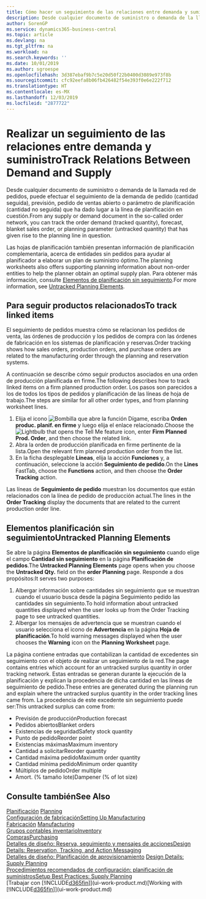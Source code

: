 ```yaml
---
title: Cómo hacer un seguimiento de las relaciones entre demanda y suministro | Documentos de Microsoft
description: Desde cualquier documento de suministro o demanda de la llamada red de pedidos, puede efectuar el seguimiento de la demanda de pedido (cantidad seguida), previsión, pedido de ventas abierto o parámetro de planificación (cantidad no seguida) que ha dado lugar a la línea de planificación en cuestión.
author: SorenGP
ms.service: dynamics365-business-central
ms.topic: article
ms.devlang: na
ms.tgt_pltfrm: na
ms.workload: na
ms.search.keywords: ''
ms.date: 10/01/2019
ms.author: sgroespe
ms.openlocfilehash: 3d387ebaf9b7c5e20d50f22b0400d3089e973f8b
ms.sourcegitcommit: cfc92eefa8b06fb426482f54e393f0e6e222f712
ms.translationtype: HT
ms.contentlocale: es-MX
ms.lasthandoff: 12/03/2019
ms.locfileid: "2877722"
---
```

# <a name="track-relations-between-demand-and-supply"></a><span data-ttu-id="f6204-103">Realizar un seguimiento de las relaciones entre demanda y suministro</span><span class="sxs-lookup"><span data-stu-id="f6204-103">Track Relations Between Demand and Supply</span></span>
<span data-ttu-id="f6204-104">Desde cualquier documento de suministro o demanda de la llamada red de pedidos, puede efectuar el seguimiento de la demanda de pedido (cantidad seguida), previsión, pedido de ventas abierto o parámetro de planificación (cantidad no seguida) que ha dado lugar a la línea de planificación en cuestión.</span><span class="sxs-lookup"><span data-stu-id="f6204-104">From any supply or demand document in the so-called order network, you can track the order demand (tracked quantity), forecast, blanket sales order, or planning parameter (untracked quantity) that has given rise to the planning line in question.</span></span>

<span data-ttu-id="f6204-105">Las hojas de planificación también presentan información de planificación complementaria, acerca de entidades sin pedidos para ayudar al planificador a elaborar un plan de suministro óptimo.</span><span class="sxs-lookup"><span data-stu-id="f6204-105">The planning worksheets also offers supporting planning information about non-order entities to help the planner obtain an optimal supply plan.</span></span> <span data-ttu-id="f6204-106">Para obtener más información, consulte [Elementos de planificación sin seguimiento](production-how-track-demand-supply.md#untracked-planning-elements).</span><span class="sxs-lookup"><span data-stu-id="f6204-106">For more information, see [Untracked Planning Elements](production-how-track-demand-supply.md#untracked-planning-elements).</span></span>

## <a name="to-track-linked-items"></a><span data-ttu-id="f6204-107">Para seguir productos relacionados</span><span class="sxs-lookup"><span data-stu-id="f6204-107">To track linked items</span></span>
<span data-ttu-id="f6204-108">El seguimiento de pedidos muestra cómo se relacionan los pedidos de venta, las órdenes de producción y los pedidos de compra con las órdenes de fabricación en los sistemas de planificación y reservas.</span><span class="sxs-lookup"><span data-stu-id="f6204-108">Order tracking shows how sales orders, production orders, and purchase orders are related to the manufacturing order through the planning and reservation systems.</span></span>

<span data-ttu-id="f6204-109">A continuación se describe cómo seguir productos asociados en una orden de producción planificada en firme.</span><span class="sxs-lookup"><span data-stu-id="f6204-109">The following describes how to track linked items on a firm planned production order.</span></span> <span data-ttu-id="f6204-110">Los pasos son parecidos a los de todos los tipos de pedidos y planificación de las líneas de hoja de trabajo.</span><span class="sxs-lookup"><span data-stu-id="f6204-110">The steps are similar for all other order types, and from planning worksheet lines.</span></span>

1. <span data-ttu-id="f6204-111">Elija el icono ![Bombilla que abre la función Dígame](media/ui-search/search_small.png "Dígame qué desea hacer"), escriba **Orden produc. planif. en firme** y luego elija el enlace relacionado.</span><span class="sxs-lookup"><span data-stu-id="f6204-111">Choose the ![Lightbulb that opens the Tell Me feature](media/ui-search/search_small.png "Tell me what you want to do") icon, enter **Firm Planned Prod. Order**, and then choose the related link.</span></span>
2. <span data-ttu-id="f6204-112">Abra la orden de producción planificada en firme pertinente de la lista.</span><span class="sxs-lookup"><span data-stu-id="f6204-112">Open the relevant firm planned production order from the list.</span></span>
3. <span data-ttu-id="f6204-113">En la ficha desplegable **Líneas**, elija la acción **Funciones** y, a continuación, seleccione la acción **Seguimiento de pedido**.</span><span class="sxs-lookup"><span data-stu-id="f6204-113">On the **Lines** FastTab, choose the **Functions** action, and then choose the **Order Tracking** action.</span></span>

<span data-ttu-id="f6204-114">Las líneas de **Seguimiento de pedido** muestran los documentos que están relacionados con la línea de pedido de producción actual.</span><span class="sxs-lookup"><span data-stu-id="f6204-114">The lines in the **Order Tracking** display the documents that are related to the current production order line.</span></span>

## <a name="untracked-planning-elements"></a><span data-ttu-id="f6204-115">Elementos planificación sin seguimiento</span><span class="sxs-lookup"><span data-stu-id="f6204-115">Untracked Planning Elements</span></span>
<span data-ttu-id="f6204-116">Se abre la página **Elementos de planificación sin seguimiento** cuando elige el campo **Cantidad sin seguimiento** en la página **Planificación de pedidos**.</span><span class="sxs-lookup"><span data-stu-id="f6204-116">The **Untracked Planning Elements** page opens when you choose the **Untracked Qty.** field on the **order Planning** page.</span></span> <span data-ttu-id="f6204-117">Responde a dos propósitos:</span><span class="sxs-lookup"><span data-stu-id="f6204-117">It serves two purposes:</span></span>

1. <span data-ttu-id="f6204-118">Albergar información sobre cantidades sin seguimiento que se muestran cuando el usuario busca desde la página Seguimiento pedido las cantidades sin seguimiento.</span><span class="sxs-lookup"><span data-stu-id="f6204-118">To hold information about untracked quantities displayed when the user looks up from the Order Tracking page to see untracked quantities.</span></span>
2. <span data-ttu-id="f6204-119">Albergar los mensajes de advertencia que se muestran cuando el usuario selecciona el icono de **Advertencia** en la página **Hoja de planificación**.</span><span class="sxs-lookup"><span data-stu-id="f6204-119">To hold warning messages displayed when the user chooses the **Warning** icon on the **Planning Worksheet** page.</span></span>

<span data-ttu-id="f6204-120">La página contiene entradas que contabilizan la cantidad de excedentes sin seguimiento con el objeto de realizar un seguimiento de la red.</span><span class="sxs-lookup"><span data-stu-id="f6204-120">The page contains entries which account for an untracked surplus quantity in order tracking network.</span></span> <span data-ttu-id="f6204-121">Estas entradas se generan durante la ejecución de la planificación y explican la procedencia de dicha cantidad en las líneas de seguimiento de pedido.</span><span class="sxs-lookup"><span data-stu-id="f6204-121">These entries are generated during the planning run and explain where the untracked surplus quantity in the order tracking lines came from.</span></span> <span data-ttu-id="f6204-122">La procedencia de este excedente sin seguimiento puede ser:</span><span class="sxs-lookup"><span data-stu-id="f6204-122">This untracked surplus can come from:</span></span>

- <span data-ttu-id="f6204-123">Previsión de producción</span><span class="sxs-lookup"><span data-stu-id="f6204-123">Production forecast</span></span>
- <span data-ttu-id="f6204-124">Pedidos abiertos</span><span class="sxs-lookup"><span data-stu-id="f6204-124">Blanket orders</span></span>
- <span data-ttu-id="f6204-125">Existencias de seguridad</span><span class="sxs-lookup"><span data-stu-id="f6204-125">Safety stock quantity</span></span>
- <span data-ttu-id="f6204-126">Punto de pedido</span><span class="sxs-lookup"><span data-stu-id="f6204-126">Reorder point</span></span>
- <span data-ttu-id="f6204-127">Existencias máximas</span><span class="sxs-lookup"><span data-stu-id="f6204-127">Maximum inventory</span></span>
- <span data-ttu-id="f6204-128">Cantidad a solicitar</span><span class="sxs-lookup"><span data-stu-id="f6204-128">Reorder quantity</span></span>
- <span data-ttu-id="f6204-129">Cantidad máxima pedido</span><span class="sxs-lookup"><span data-stu-id="f6204-129">Maximum order quantity</span></span>
- <span data-ttu-id="f6204-130">Cantidad mínima pedido</span><span class="sxs-lookup"><span data-stu-id="f6204-130">Minimum order quantity</span></span>
- <span data-ttu-id="f6204-131">Múltiplos de pedido</span><span class="sxs-lookup"><span data-stu-id="f6204-131">Order multiple</span></span>
- <span data-ttu-id="f6204-132">Amort. (% tamaño lote)</span><span class="sxs-lookup"><span data-stu-id="f6204-132">Dampener (% of lot size)</span></span>

## <a name="see-also"></a><span data-ttu-id="f6204-133">Consulte también</span><span class="sxs-lookup"><span data-stu-id="f6204-133">See Also</span></span>  
<span data-ttu-id="f6204-134">[Planificación](production-planning.md) </span><span class="sxs-lookup"><span data-stu-id="f6204-134">[Planning](production-planning.md) </span></span>  
[<span data-ttu-id="f6204-135">Configuración de fabricación</span><span class="sxs-lookup"><span data-stu-id="f6204-135">Setting Up Manufacturing</span></span>](production-configure-production-processes.md)  
<span data-ttu-id="f6204-136">[Fabricación](production-manage-manufacturing.md)  </span><span class="sxs-lookup"><span data-stu-id="f6204-136">[Manufacturing](production-manage-manufacturing.md)  </span></span>  
[<span data-ttu-id="f6204-137">Grupos contables inventario</span><span class="sxs-lookup"><span data-stu-id="f6204-137">Inventory</span></span>](inventory-manage-inventory.md)  
[<span data-ttu-id="f6204-138">Compras</span><span class="sxs-lookup"><span data-stu-id="f6204-138">Purchasing</span></span>](purchasing-manage-purchasing.md)  
[<span data-ttu-id="f6204-139">Detalles de diseño: Reserva, seguimiento y mensajes de acciones</span><span class="sxs-lookup"><span data-stu-id="f6204-139">Design Details: Reservation, Tracking, and Action Messaging</span></span>](design-details-reservation-order-tracking-and-action-messaging.md)  
<span data-ttu-id="f6204-140">[Detalles de diseño: Planificación de aprovisionamiento](design-details-supply-planning.md) </span><span class="sxs-lookup"><span data-stu-id="f6204-140">[Design Details: Supply Planning](design-details-supply-planning.md) </span></span>  
[<span data-ttu-id="f6204-141">Procedimientos recomendados de configuración: planificación de suministros</span><span class="sxs-lookup"><span data-stu-id="f6204-141">Setup Best Practices: Supply Planning</span></span>](setup-best-practices-supply-planning.md)  
<span data-ttu-id="f6204-142">[Trabajar con [!INCLUDE[d365fin](includes/d365fin_md.md)]](ui-work-product.md)</span><span class="sxs-lookup"><span data-stu-id="f6204-142">[Working with [!INCLUDE[d365fin](includes/d365fin_md.md)]](ui-work-product.md)</span></span>
